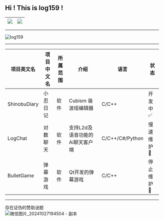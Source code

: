 ## Hi ! This is log159 !

<table>
  <thead>
    <tr>
      <th>
        <img src="https://github-readme-stats.vercel.app/api?username=log159&show_icons=true&icon_color=CE1D2D&text_color=718096&bg_color=ffffff&hide_title=true"/>
      </th>
      <th>
        <img src="https://github-readme-stats.vercel.app/api/top-langs/?username=log159&layout=compact">
      </th>
    </tr>
  </thead>
</table>

---

![log159](https://count.getloli.com/get/@log159#pic_center)

---
|项目英文名|项目中文名|所属范围|介绍|语言|状态|
|---|---|---|---|---|---|
|ShinobuDiary|小忍日记|软件|Cubism 谐波组编辑器|C/C++|开发中 :white_check_mark:
|LogChat|对数聊天|软件|支持L2d及语音功能的Ai聊天客户端|C/C++/C#/Python|慢速维护 :arrow_up_small:
|BulletGame|弹幕游戏|软件|Qt开发的弹幕游戏|C/C++|停止维护 :red_circle:

---
存在证伪的赞助谜题  
![微信图片_20241027194504 - 副本](https://github.com/user-attachments/assets/2ce5d7ee-bdcf-4e25-b877-4a58c767d611)
